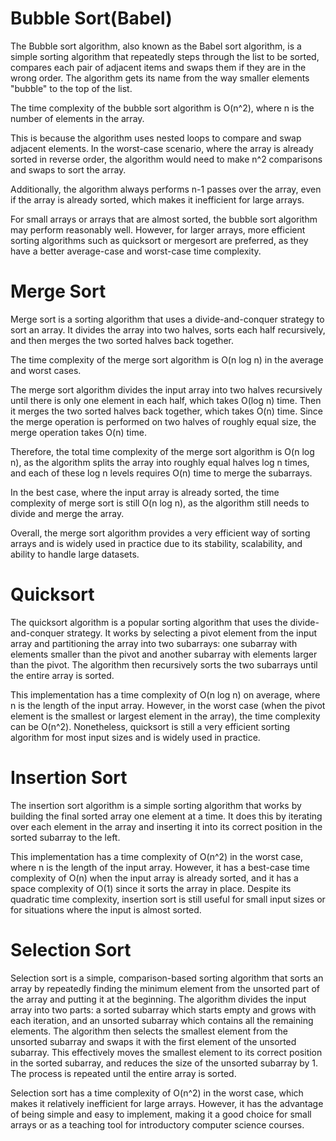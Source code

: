 # Bubble Sort(Babel)
The Bubble sort algorithm, also known as the Babel sort algorithm, is a simple sorting algorithm that repeatedly steps through the list to be sorted, compares each pair of adjacent items and swaps them if they are in the wrong order. The algorithm gets its name from the way smaller elements "bubble" to the top of the list.

The time complexity of the bubble sort algorithm is O(n^2), where n is the number of elements in the array.

This is because the algorithm uses nested loops to compare and swap adjacent elements. In the worst-case scenario, where the array is already sorted in reverse order, the algorithm would need to make n^2 comparisons and swaps to sort the array.

Additionally, the algorithm always performs n-1 passes over the array, even if the array is already sorted, which makes it inefficient for large arrays.

For small arrays or arrays that are almost sorted, the bubble sort algorithm may perform reasonably well. However, for larger arrays, more efficient sorting algorithms such as quicksort or mergesort are preferred, as they have a better average-case and worst-case time complexity.

# Merge Sort
Merge sort is a sorting algorithm that uses a divide-and-conquer strategy to sort an array. It divides the array into two halves, sorts each half recursively, and then merges the two sorted halves back together.

The time complexity of the merge sort algorithm is O(n log n) in the average and worst cases.

The merge sort algorithm divides the input array into two halves recursively until there is only one element in each half, which takes O(log n) time. Then it merges the two sorted halves back together, which takes O(n) time. Since the merge operation is performed on two halves of roughly equal size, the merge operation takes O(n) time.

Therefore, the total time complexity of the merge sort algorithm is O(n log n), as the algorithm splits the array into roughly equal halves log n times, and each of these log n levels requires O(n) time to merge the subarrays.

In the best case, where the input array is already sorted, the time complexity of merge sort is still O(n log n), as the algorithm still needs to divide and merge the array.

Overall, the merge sort algorithm provides a very efficient way of sorting arrays and is widely used in practice due to its stability, scalability, and ability to handle large datasets.

# Quicksort
The quicksort algorithm is a popular sorting algorithm that uses the divide-and-conquer strategy. It works by selecting a pivot element from the input array and partitioning the array into two subarrays: one subarray with elements smaller than the pivot and another subarray with elements larger than the pivot. The algorithm then recursively sorts the two subarrays until the entire array is sorted.

This implementation has a time complexity of O(n log n) on average, where n is the length of the input array. However, in the worst case (when the pivot element is the smallest or largest element in the array), the time complexity can be O(n^2). Nonetheless, quicksort is still a very efficient sorting algorithm for most input sizes and is widely used in practice.

# Insertion Sort
The insertion sort algorithm is a simple sorting algorithm that works by building the final sorted array one element at a time. It does this by iterating over each element in the array and inserting it into its correct position in the sorted subarray to the left.

This implementation has a time complexity of O(n^2) in the worst case, where n is the length of the input array. However, it has a best-case time complexity of O(n) when the input array is already sorted, and it has a space complexity of O(1) since it sorts the array in place. Despite its quadratic time complexity, insertion sort is still useful for small input sizes or for situations where the input is almost sorted.

# Selection Sort
Selection sort is a simple, comparison-based sorting algorithm that sorts an array by repeatedly finding the minimum element from the unsorted part of the array and putting it at the beginning. The algorithm divides the input array into two parts: a sorted subarray which starts empty and grows with each iteration, and an unsorted subarray which contains all the remaining elements. The algorithm then selects the smallest element from the unsorted subarray and swaps it with the first element of the unsorted subarray. This effectively moves the smallest element to its correct position in the sorted subarray, and reduces the size of the unsorted subarray by 1. The process is repeated until the entire array is sorted.

Selection sort has a time complexity of O(n^2) in the worst case, which makes it relatively inefficient for large arrays. However, it has the advantage of being simple and easy to implement, making it a good choice for small arrays or as a teaching tool for introductory computer science courses.